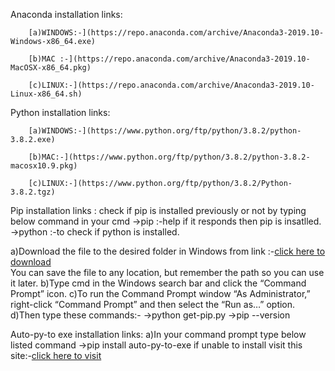 Anaconda installation links:

        [a)WINDOWS:-](https://repo.anaconda.com/archive/Anaconda3-2019.10-Windows-x86_64.exe)
        
        [b)MAC :-](https://repo.anaconda.com/archive/Anaconda3-2019.10-MacOSX-x86_64.pkg)
        
        [c)LINUX:-](https://repo.anaconda.com/archive/Anaconda3-2019.10-Linux-x86_64.sh)

Python installation links:
        
        [a)WINDOWS:-](https://www.python.org/ftp/python/3.8.2/python-3.8.2.exe)
            
        [b)MAC:-](https://www.python.org/ftp/python/3.8.2/python-3.8.2-macosx10.9.pkg)
             
        [c)LINUX:-](https://www.python.org/ftp/python/3.8.2/Python-3.8.2.tgz)
             

Pip installation links :
    check if pip is installed previously or not by typing below command in your cmd
    ->pip :-help if it responds then pip is insatlled.
    ->python  :-to check if python is installed.
    
  a)Download the file to the desired folder in Windows from link :-[click here to download](https://bootstrap.pypa.io/get-pip.py)   
    You can save the file to any location, 
    but remember the path so you can use it later.
  b)Type cmd in the Windows search bar and click the “Command Prompt” icon.
  c)To run the Command Prompt window “As Administrator,” right-click “Command Prompt” and then select the “Run as…” option.
  d)Then type these commands:-
   ->python get-pip.py
   ->pip --version   

Auto-py-to exe installation links:
a)In your command prompt type below listed command 
 ->pip install auto-py-to-exe
if unable to install visit this site:-[click here to visit](https://pypi.org/project/auto-py-to-exe/)
